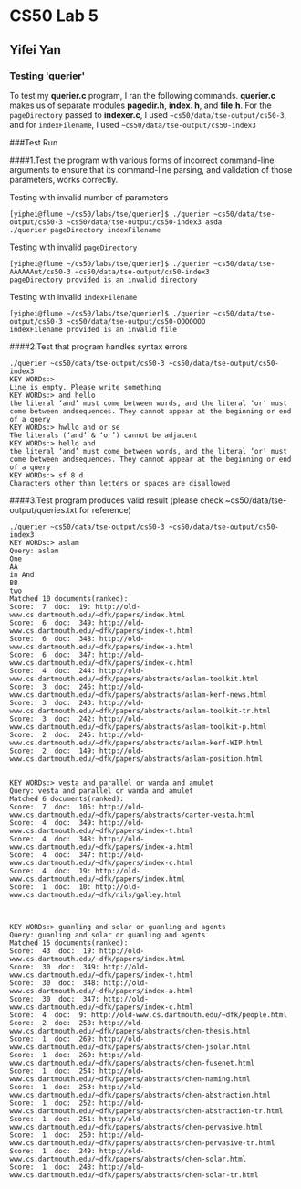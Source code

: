 # CS50 Lab 5
## Yifei Yan

### Testing 'querier'

To test my **querier.c** program, I ran the following commands. **querier.c** makes us of separate modules **pagedir.h**, **index. h**, and **file.h**. For the `pageDirectory` passed to **indexer.c**, I used `~cs50/data/tse-output/cs50-3`, and for `indexFilename`, I used `~cs50/data/tse-output/cs50-index3`


###Test Run

####1.Test the program with various forms of incorrect command-line arguments to ensure that its command-line parsing, and validation of those parameters, works correctly.

Testing with invalid number of parameters

	[yiphei@flume ~/cs50/labs/tse/querier]$ ./querier ~cs50/data/tse-output/cs50-3 ~cs50/data/tse-output/cs50-index3 asda
	./querier pageDirectory indexFilename
	
Testing with invalid `pageDirectory`
	
	[yiphei@flume ~/cs50/labs/tse/querier]$ ./querier ~cs50/data/tse-AAAAAAut/cs50-3 ~cs50/data/tse-output/cs50-index3
	pageDirectory provided is an invalid directory
	
Testing with invalid `indexFilename`
	
	[yiphei@flume ~/cs50/labs/tse/querier]$ ./querier ~cs50/data/tse-output/cs50-3 ~cs50/data/tse-output/cs50-OOOOOOO
	indexFilename provided is an invalid file
	

####2.Test that program handles syntax errors

	./querier ~cs50/data/tse-output/cs50-3 ~cs50/data/tse-output/cs50-index3
	KEY WORDs:> 
	Line is empty. Please write something
	KEY WORDs:> and hello
	the literal ‘and’ must come between words, and the literal ‘or’ must come between andsequences. They cannot appear at the beginning or end of a query
	KEY WORDs:> hwllo and or se
	The literals (‘and’ & ‘or’) cannot be adjacent
	KEY WORDs:> hello and
	the literal ‘and’ must come between words, and the literal ‘or’ must come between andsequences. They cannot appear at the beginning or end of a query
	KEY WORDs:> sf 8 d
	Characters other than letters or spaces are disallowed
	
####3.Test program produces valid result (please check ~cs50/data/tse-output/queries.txt for reference)


	./querier ~cs50/data/tse-output/cs50-3 ~cs50/data/tse-output/cs50-index3
	KEY WORDs:> aslam
	Query: aslam 
	One
	AA
	in And
	BB
	two
	Matched 10 documents(ranked):
	Score:  7  doc:  19: http://old-www.cs.dartmouth.edu/~dfk/papers/index.html
	Score:  6  doc:  349: http://old-www.cs.dartmouth.edu/~dfk/papers/index-t.html
	Score:  6  doc:  348: http://old-www.cs.dartmouth.edu/~dfk/papers/index-a.html
	Score:  6  doc:  347: http://old-www.cs.dartmouth.edu/~dfk/papers/index-c.html
	Score:  4  doc:  244: http://old-www.cs.dartmouth.edu/~dfk/papers/abstracts/aslam-toolkit.html
	Score:  3  doc:  246: http://old-www.cs.dartmouth.edu/~dfk/papers/abstracts/aslam-kerf-news.html
	Score:  3  doc:  243: http://old-www.cs.dartmouth.edu/~dfk/papers/abstracts/aslam-toolkit-tr.html
	Score:  3  doc:  242: http://old-www.cs.dartmouth.edu/~dfk/papers/abstracts/aslam-toolkit-p.html
	Score:  2  doc:  245: http://old-www.cs.dartmouth.edu/~dfk/papers/abstracts/aslam-kerf-WIP.html
	Score:  2  doc:  149: http://old-www.cs.dartmouth.edu/~dfk/papers/abstracts/aslam-position.html
	
	
	KEY WORDs:> vesta and parallel or wanda and amulet
	Query: vesta and parallel or wanda and amulet 
	Matched 6 documents(ranked):
	Score:  7  doc:  105: http://old-www.cs.dartmouth.edu/~dfk/papers/abstracts/carter-vesta.html
	Score:  4  doc:  349: http://old-www.cs.dartmouth.edu/~dfk/papers/index-t.html
	Score:  4  doc:  348: http://old-www.cs.dartmouth.edu/~dfk/papers/index-a.html
	Score:  4  doc:  347: http://old-www.cs.dartmouth.edu/~dfk/papers/index-c.html
	Score:  4  doc:  19: http://old-www.cs.dartmouth.edu/~dfk/papers/index.html
	Score:  1  doc:  10: http://old-www.cs.dartmouth.edu/~dfk/nils/galley.html
	
	
	
	KEY WORDs:> guanling and solar or guanling and agents
	Query: guanling and solar or guanling and agents 
	Matched 15 documents(ranked):
	Score:  43  doc:  19: http://old-www.cs.dartmouth.edu/~dfk/papers/index.html
	Score:  30  doc:  349: http://old-www.cs.dartmouth.edu/~dfk/papers/index-t.html
	Score:  30  doc:  348: http://old-www.cs.dartmouth.edu/~dfk/papers/index-a.html
	Score:  30  doc:  347: http://old-www.cs.dartmouth.edu/~dfk/papers/index-c.html
	Score:  4  doc:  9: http://old-www.cs.dartmouth.edu/~dfk/people.html
	Score:  2  doc:  258: http://old-www.cs.dartmouth.edu/~dfk/papers/abstracts/chen-thesis.html
	Score:  1  doc:  269: http://old-www.cs.dartmouth.edu/~dfk/papers/abstracts/chen-jsolar.html
	Score:  1  doc:  260: http://old-www.cs.dartmouth.edu/~dfk/papers/abstracts/chen-fusenet.html
	Score:  1  doc:  254: http://old-www.cs.dartmouth.edu/~dfk/papers/abstracts/chen-naming.html
	Score:  1  doc:  253: http://old-www.cs.dartmouth.edu/~dfk/papers/abstracts/chen-abstraction.html
	Score:  1  doc:  252: http://old-www.cs.dartmouth.edu/~dfk/papers/abstracts/chen-abstraction-tr.html
	Score:  1  doc:  251: http://old-www.cs.dartmouth.edu/~dfk/papers/abstracts/chen-pervasive.html
	Score:  1  doc:  250: http://old-www.cs.dartmouth.edu/~dfk/papers/abstracts/chen-pervasive-tr.html
	Score:  1  doc:  249: http://old-www.cs.dartmouth.edu/~dfk/papers/abstracts/chen-solar.html
	Score:  1  doc:  248: http://old-www.cs.dartmouth.edu/~dfk/papers/abstracts/chen-solar-tr.html